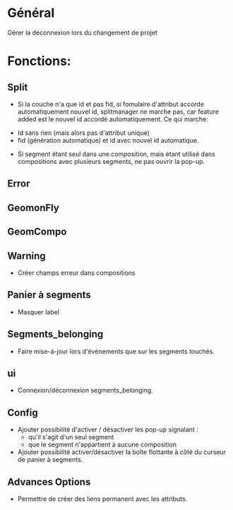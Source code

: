 # Général
Gérer la déconnexion lors du changement de projet

# Fonctions:
## Split
* Si la couche n'a que id et pas fid, si fomulaire d'attribut accorde automatiquement nouvel id,
splitmanager ne marche pas, car feature added est le nouvel id accordé automatiquement.
Ce qui marche:
- Id sans rien (mais alors pas d'attribut unique)
- fid (génération automatique) et id avec nouvel id automatique.

* Si segment étant seul dans une composition, mais étant utilisé dans compositions avec plusieurs segments, ne pas ouvrir la pop-up.
## Error

## GeomonFly

## GeomCompo

## Warning
* Créer champs erreur dans compositions

## Panier à segments
* Masquer label

## Segments_belonging
* Faire mise-à-jour lors d'événements que sur les segments touchés.

## ui
* Connexion/déconnexion segments_belonging.

## Config
* Ajouter possibilité d'activer / désactiver les pop-up signalant :
  - qu'il s'agit d'un seul segment
  - que le segment n'appartient à aucune composition
* Ajouter possibilité activer/désactiver la boîte flottante à côté du curseur de panier à segments.

## Advances Options
* Permettre de créer des liens permanent avec les attributs.
